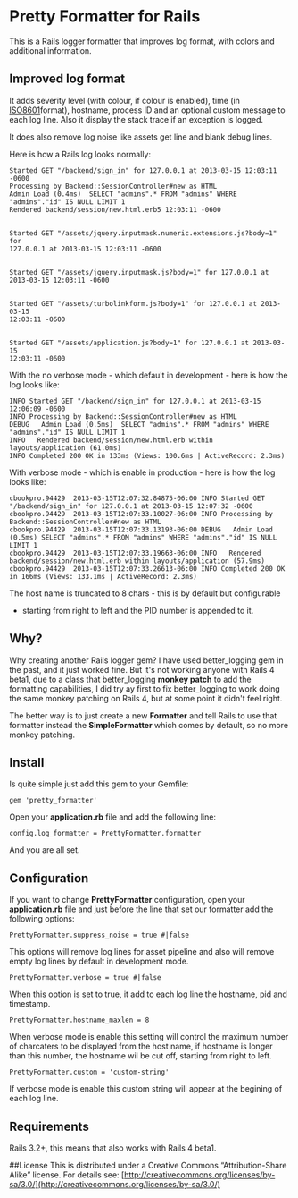 # Pretty Formatter for Rails

This is a Rails logger formatter that improves log format, with colors and
additional information.

## Improved log format
It adds severity level (with colour, if colour is enabled), time (in [ISO8601](http://en.wikipedia.org/wiki/ISO_8601)format), hostname, process ID and an optional custom message to each log line. Also it display the stack trace if an exception is logged.

It does also remove log noise like assets get line and blank debug lines.

Here is how a Rails log looks normally:

    Started GET "/backend/sign_in" for 127.0.0.1 at 2013-03-15 12:03:11 -0600
    Processing by Backend::SessionController#new as HTML
    Admin Load (0.4ms)  SELECT "admins".* FROM "admins" WHERE "admins"."id" IS NULL LIMIT 1
    Rendered backend/session/new.html.erb5 12:03:11 -0600


    Started GET "/assets/jquery.inputmask.numeric.extensions.js?body=1" for
    127.0.0.1 at 2013-03-15 12:03:11 -0600


    Started GET "/assets/jquery.inputmask.js?body=1" for 127.0.0.1 at
    2013-03-15 12:03:11 -0600


    Started GET "/assets/turbolinkform.js?body=1" for 127.0.0.1 at 2013-03-15
    12:03:11 -0600


    Started GET "/assets/application.js?body=1" for 127.0.0.1 at 2013-03-15
    12:03:11 -0600

With the no verbose mode - which default in development - here is how the log
looks like:

    INFO Started GET "/backend/sign_in" for 127.0.0.1 at 2013-03-15 12:06:09 -0600
    INFO Processing by Backend::SessionController#new as HTML
    DEBUG   Admin Load (0.5ms)  SELECT "admins".* FROM "admins" WHERE "admins"."id" IS NULL LIMIT 1
    INFO   Rendered backend/session/new.html.erb within layouts/application (61.0ms)
    INFO Completed 200 OK in 133ms (Views: 100.6ms | ActiveRecord: 2.3ms)

With verbose mode - which is enable in production - here is how the log looks
like:

    cbookpro.94429  2013-03-15T12:07:32.84875-06:00 INFO Started GET "/backend/sign_in" for 127.0.0.1 at 2013-03-15 12:07:32 -0600
    cbookpro.94429  2013-03-15T12:07:33.10027-06:00 INFO Processing by Backend::SessionController#new as HTML
    cbookpro.94429  2013-03-15T12:07:33.13193-06:00 DEBUG   Admin Load (0.5ms) SELECT "admins".* FROM "admins" WHERE "admins"."id" IS NULL LIMIT 1
    cbookpro.94429  2013-03-15T12:07:33.19663-06:00 INFO   Rendered backend/session/new.html.erb within layouts/application (57.9ms)
    cbookpro.94429  2013-03-15T12:07:33.26613-06:00 INFO Completed 200 OK in 166ms (Views: 133.1ms | ActiveRecord: 2.3ms)

The host name is truncated to 8 chars - this is by default but configurable
- starting from right to left and the PID number is appended to it.

## Why?
Why creating another Rails logger gem? I have used better_logging gem in the
past, and it just worked fine. But it's not working anyone with Rails 4 beta1,
due to a class that better_logging **monkey patch** to add the formatting
capabilities, I did try ay first to fix better_logging to work doing the same
monkey patching on Rails 4, but at some point it didn't feel right.

The better way is to just create a new **Formatter** and tell Rails to use that
formatter instead the **SimpleFormatter** which comes by default, so no more
monkey patching.

## Install
Is quite simple just add this gem to your Gemfile:

    gem 'pretty_formatter'

Open your **application.rb** file and add the following line:

    config.log_formatter = PrettyFormatter.formatter

And you are all set.

## Configuration
If you want to change **PrettyFormatter** configuration, open your
**application.rb** file and just before the line that set our formatter add the
following options:

    PrettyFormatter.suppress_noise = true #|false

This options will remove log lines for asset pipeline and also will remove
empty log lines by default in development mode.

    PrettyFormatter.verbose = true #|false

When this option is set to true, it add to each log line the hostname, pid and
timestamp.

    PrettyFormatter.hostname_maxlen = 8

When verbose mode is enable this setting will control the maximum number of
charcaters to be displayed from the host name, if hostname is longer than this
number, the hostname wil be cut off, starting from right to left.

    PrettyFormatter.custom = 'custom-string'

If verbose mode is enable this custom string will appear at the begining of
each log line.

## Requirements
Rails 3.2+, this means that also works with Rails 4 beta1.

##License
This is distributed under a Creative Commons “Attribution-Share Alike” license.
For details see:
[http://creativecommons.org/licenses/by-sa/3.0/](http://creativecommons.org/licenses/by-sa/3.0/)
